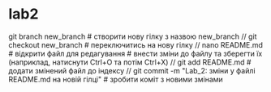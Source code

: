# lab2
git branch new_branch  # створити нову гілку з назвою new_branch //
git checkout new_branch  # переключитись на нову гілку //
nano README.md  # відкрити файл для редагування # внести зміни до файлу та зберегти їх (наприклад, натиснути Ctrl+O та потім Ctrl+X) //
git add README.md  # додати змінений файл до індексу //
git commit -m "Lab_2: зміни у файлі README.md на новій гілці"  # зробити коміт з новими змінами
